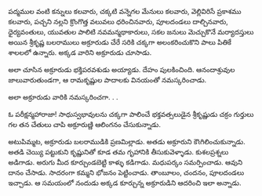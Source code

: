 ﻿పద్మముల వంటి కన్నులు కలవారు, చక్కటి వన్నెగల మేనులు కలవారు, వెల్లివిరిసే ప్రకాశము కలవారు, పచ్చని నల్లని క్రొంగొత్త వలువలు ధరించినవారు, పూలదండలు దాల్చినవారు, ధైర్యవంతులు, యువతుల పాలిటి నవమన్మథాకారులు, సకల జనులు మెచ్చుకొనే మర్యాదస్తులు అయిన శ్రీకృష్ణ బలరాములు అక్రూరుడు చేరే సరికి చక్కగా అలంకరించుకొని పాలు పితికే శాలలలో ఉన్నారు. అక్కడ వారిని అక్రూరుడు చూసాడు. 

అలా చూసిన అక్రూరుడు భక్తిపరవశుడు అయ్యాడు. దేహం పులకించింది. ఆనందాశ్రువుల జాలువారుతుండగా, ఆ రామకృష్ణుల పాదాలకు వినయంతో నమస్కరించాడు. 

అలా అక్రూరుడు వారికి నమస్కరించగా. . . 

ఓ పరీక్షన్మహారాజా! సాధుస్వభావులను చక్కగా పాలించే భక్తవత్సలుడైన శ్రీకృష్ణుడు చక్రం గుర్తులు గల తన చేతులు చాపి అక్రూరుణ్ణి ఆలింగనం చేసుకున్నాడు. 

అటుపిమ్మట, అక్రూరుడు బలరాముడికి ప్రణమిల్లాడు. అతడు అక్రూరుని కౌఁగిలించుకున్నాడు. అతడి చెయ్యి పట్టుకుని కృష్ణునితో కూడ తమ గృహానికి తీసుకువెళ్ళాడు. కుశలప్రశ్నలు అడిగాడు. అరుగు మీద కూర్చుండబెట్టి కాళ్ళు కడిగాడు. మధుపర్కం సమర్పించాడు. ఆవుని దానం చేసాడు. సాదరంగా కమ్మని భోజనం పెట్టించాడు. తాంబూలం, చందనం, పూలదండలు ఇచ్చాడు. ఆ సమయంలో నందుడు అక్కడ కూర్చున్న అక్రూరుడిని ఆదరించి ఇలా అన్నాడు. 

